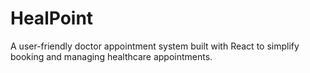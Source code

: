 # HealPoint
 A user-friendly doctor appointment system built with React to simplify booking and managing healthcare appointments.

